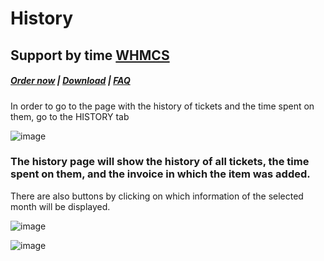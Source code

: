 # History

## Support by time **[WHMCS](https://puqcloud.com/link.php?id=77)**

#####  [Order now](https://puqcloud.com/index.php?rp=/store/whmcs-module-support-by-time) | [Download](https://download.puqcloud.com/WHMCS/servers/PUQ_WHMCS-Support-by-time/) | [FAQ](https://faq.puqcloud.com/)

In order to go to the page with the history of tickets and the time spent on them, go to the HISTORY tab

![image](https://user-images.githubusercontent.com/81689153/226856689-9caf1bb9-3635-4b3a-922d-a37c11e36a1e.png)

### The history page will show the history of all tickets, the time spent on them, and the invoice in which the item was added.

There are also buttons by clicking on which information of the selected month will be displayed.

![image](https://user-images.githubusercontent.com/81689153/226856725-67ed0743-3094-486c-9df3-9764fc32d2aa.png)

![image](https://user-images.githubusercontent.com/81689153/226856746-a5c26b35-4bd1-4d1f-9e96-a55c7bd340ed.png)
